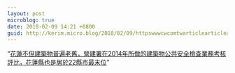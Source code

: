 ```yaml
---
layout: post
microblog: true
date: 2018-02-09 14:21 +0800
guid: http://kerim.micro.blog/2018/02/09/httpswwwcwcomtwarticlearticleactionid.html
---
```

“[花蓮不但建築物普遍老舊，營建署在2014年所做的建築物公共安全檢查業務考核評比，花蓮縣也是居於22縣市最末位](https://www.cw.com.tw/article/article.action?id=5088150)”
